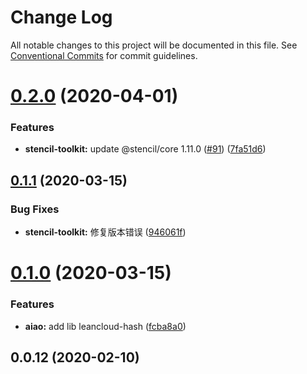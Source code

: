 # Change Log

All notable changes to this project will be documented in this file. See [Conventional Commits](https://conventionalcommits.org) for commit guidelines.

# [0.2.0](https://github.com/aiao-io/aiao/compare/@aiao/stencil-toolkit@0.1.1...@aiao/stencil-toolkit@0.2.0) (2020-04-01)

### Features

- **stencil-toolkit:** update @stencil/core 1.11.0 ([#91](https://github.com/aiao-io/aiao/issues/91)) ([7fa51d6](https://github.com/aiao-io/aiao/commit/7fa51d63a6dd441afbb44aaf180c4c33ae44e72b))

## [0.1.1](https://github.com/aiao-io/aiao/compare/@aiao/stencil-toolkit@0.1.0...@aiao/stencil-toolkit@0.1.1) (2020-03-15)

### Bug Fixes

- **stencil-toolkit:** 修复版本错误 ([946061f](https://github.com/aiao-io/aiao/commit/946061f3ae0fd1e4bc65997a7a156594604830ea))

# [0.1.0](https://github.com/aiao-io/aiao/compare/@aiao/stencil-toolkit@0.0.12...@aiao/stencil-toolkit@0.1.0) (2020-03-15)

### Features

- **aiao:** add lib leancloud-hash ([fcba8a0](https://github.com/aiao-io/aiao/commit/fcba8a08ada67b9054f7adc6369a4bcc8a4c06a0))

## 0.0.12 (2020-02-10)
